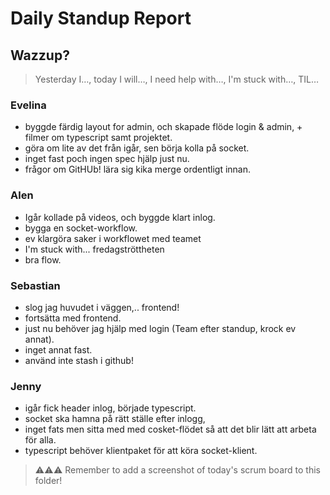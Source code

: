 # Daily Standup Report

## Wazzup?
> Yesterday I…, today I will…, I need help with…, I'm stuck with…, TIL…

### Evelina
* byggde färdig layout for admin, och skapade flöde login & admin, + filmer om typescript samt projektet.<br>
* göra om lite av det från igår, sen börja kolla på socket.<br>
* inget fast poch ingen spec hjälp just nu.<br>
* frågor om GitHUb! lära sig kika merge ordentligt innan.

### Alen
* Igår kollade på videos, och byggde klart inlog.<br>
* bygga en socket-workflow.<br>
* ev klargöra saker i workflowet med teamet<br>
* I'm stuck with... fredagströttheten <br>
* bra flow.<br>

### Sebastian
* slog jag huvudet i väggen,.. frontend!<br>
* fortsätta med frontend.<br>
* just nu behöver jag hjälp med login (Team efter standup, krock ev annat).<br>
* inget annat fast.<br>
* använd inte stash i github!<br>

### Jenny
* igår fick header inlog, började typescript. <br>
* socket ska hamna på rätt ställe efter inlogg, <br>
* inget fats men sitta med med cosket-flödet så att det blir lätt att arbeta för alla.
* typescript behöver klientpaket för att köra socket-klient.

> ⚠️⚠️⚠️ Remember to add a screenshot of today's scrum board to this folder!
